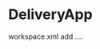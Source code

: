# DeliveryApp

workspace.xml add
<component name="PropertiesComponent">
  ....
  <property name="dynamic.classpath" value="true" />
</component>
